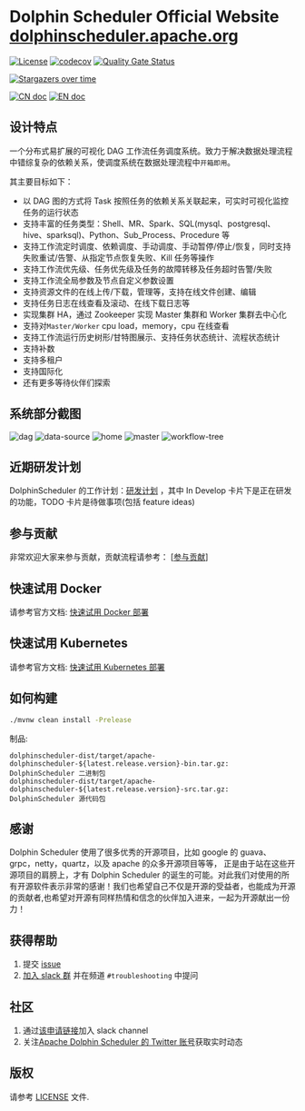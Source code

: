 Dolphin Scheduler Official Website
[dolphinscheduler.apache.org](https://dolphinscheduler.apache.org)
==================================================================

[![License](https://img.shields.io/badge/license-Apache%202-4EB1BA.svg)](https://www.apache.org/licenses/LICENSE-2.0.html)
[![codecov](https://app.codecov.io/gh/apache/dolphinscheduler/tree/dev/graph/badge.svg)](https://app.codecov.io/gh/apache/dolphinscheduler/tree/dev)
[![Quality Gate Status](https://sonarcloud.io/api/project_badges/measure?project=apache-dolphinscheduler&metric=alert_status)](https://sonarcloud.io/dashboard?id=apache-dolphinscheduler)

[![Stargazers over time](https://starchart.cc/apache/dolphinscheduler.svg)](https://starchart.cc/apache/dolphinscheduler)

[![CN doc](https://img.shields.io/badge/文档-中文版-blue.svg)](README_zh_CN.md)
[![EN doc](https://img.shields.io/badge/document-English-blue.svg)](README.md)

## 设计特点

一个分布式易扩展的可视化 DAG 工作流任务调度系统。致力于解决数据处理流程中错综复杂的依赖关系，使调度系统在数据处理流程中`开箱即用`。

其主要目标如下：

- 以 DAG 图的方式将 Task 按照任务的依赖关系关联起来，可实时可视化监控任务的运行状态
- 支持丰富的任务类型：Shell、MR、Spark、SQL(mysql、postgresql、hive、sparksql)、Python、Sub_Process、Procedure 等
- 支持工作流定时调度、依赖调度、手动调度、手动暂停/停止/恢复，同时支持失败重试/告警、从指定节点恢复失败、Kill 任务等操作
- 支持工作流优先级、任务优先级及任务的故障转移及任务超时告警/失败
- 支持工作流全局参数及节点自定义参数设置
- 支持资源文件的在线上传/下载，管理等，支持在线文件创建、编辑
- 支持任务日志在线查看及滚动、在线下载日志等
- 实现集群 HA，通过 Zookeeper 实现 Master 集群和 Worker 集群去中心化
- 支持对`Master/Worker` cpu load，memory，cpu 在线查看
- 支持工作流运行历史树形/甘特图展示、支持任务状态统计、流程状态统计
- 支持补数
- 支持多租户
- 支持国际化
- 还有更多等待伙伴们探索

## 系统部分截图

![dag](./images/zh_CN/dag.png)
![data-source](./images/zh_CN/data-source.png)
![home](./images/zh_CN/home.png)
![master](./images/zh_CN/master.png)
![workflow-tree](./images/zh_CN/workflow-tree.png)

## 近期研发计划

DolphinScheduler 的工作计划：<a href="https://github.com/apache/dolphinscheduler/projects/1" target="_blank">研发计划</a> ，其中 In Develop 卡片下是正在研发的功能，TODO 卡片是待做事项(包括 feature ideas)

## 参与贡献

非常欢迎大家来参与贡献，贡献流程请参考：
[[参与贡献](docs/docs/zh/contribute/join/contribute.md)]

## 快速试用 Docker

请参考官方文档: [快速试用 Docker 部署](https://dolphinscheduler.apache.org/zh-cn/docs/3.1.2/guide/start/docker)

## 快速试用 Kubernetes

请参考官方文档: [快速试用 Kubernetes 部署](https://dolphinscheduler.apache.org/zh-cn/docs/3.1.2/guide/installation/kubernetes)

## 如何构建

```bash
./mvnw clean install -Prelease
```

制品:

```
dolphinscheduler-dist/target/apache-dolphinscheduler-${latest.release.version}-bin.tar.gz: DolphinScheduler 二进制包
dolphinscheduler-dist/target/apache-dolphinscheduler-${latest.release.version}-src.tar.gz: DolphinScheduler 源代码包
```

## 感谢

Dolphin Scheduler 使用了很多优秀的开源项目，比如 google 的 guava、grpc，netty，quartz，以及 apache 的众多开源项目等等，
正是由于站在这些开源项目的肩膀上，才有 Dolphin Scheduler 的诞生的可能。对此我们对使用的所有开源软件表示非常的感谢！我们也希望自己不仅是开源的受益者，也能成为开源的贡献者,也希望对开源有同样热情和信念的伙伴加入进来，一起为开源献出一份力！

## 获得帮助

1. 提交 [issue](https://github.com/apache/dolphinscheduler/issues/new/choose)
2. [加入 slack 群](https://s.apache.org/dolphinscheduler-slack) 并在频道 `#troubleshooting` 中提问

## 社区

1. 通过[该申请链接](https://s.apache.org/dolphinscheduler-slack)加入 slack channel
2. 关注[Apache Dolphin Scheduler 的 Twitter 账号](https://twitter.com/dolphinschedule)获取实时动态

## 版权

请参考 [LICENSE](https://github.com/apache/dolphinscheduler/blob/dev/LICENSE) 文件.
